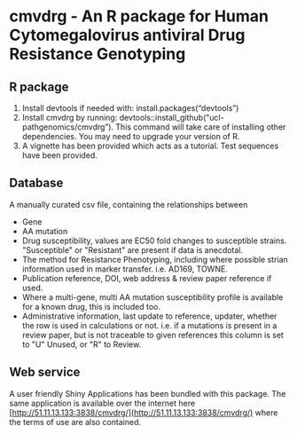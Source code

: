 # cmvdrg - An R package for Human Cytomegalovirus antiviral Drug Resistance Genotyping


## R package

 1. Install devtools if needed with: install.packages(“devtools”)
 2. Install cmvdrg by running: devtools::install_github("ucl-pathgenomics/cmvdrg”). This command will take care of installing other dependencies. You may need to upgrade your version of R.
 3. A vignette has been provided which acts as a tutorial. Test sequences have been provided.

## Database
A manually curated csv file, containing the relationships between 

 - Gene
 - AA mutation
 - Drug susceptibility, values are EC50 fold changes to susceptible strains. "Susceptible" or "Resistant" are present if data is anecdotal.
 - The method for Resistance Phenotyping, including where possible strian information used in marker transfer. i.e. AD169, TOWNE.
 - Publication reference, DOI, web address & review paper reference if used.
 - Where a multi-gene, multi AA mutation susceptibility profile is available for a known drug, this is included too.
 - Administrative information, last update to reference, updater, whether the row is used in calculations or not. i.e. if a mutations is present in a review paper, but is not traceable to given references this column is set to "U" Unused, or "R" to Review.

## Web service
A user friendly Shiny Applications has been bundled with this package. The same application is available over the internet here [http://51.11.13.133:3838/cmvdrg/](http://51.11.13.133:3838/cmvdrg/) where the terms of use are also contained. 
